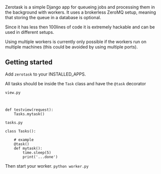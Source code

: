 
Zerotask is a simple Django app for queueing jobs and processing them in the background with workers.
It uses a brokerless ZeroMQ setup, meaning that storing the queue in a database is optional.

Since it has less then 100lines of code it is extremely hackable and can be used in different setups.

Using multiple workers is currently only possible if the workers run on multiple machines (this could be avoided by using multiple ports).



## Getting started
Add `zerotask` to your INSTALLED_APPS.


All tasks should be inside the `Task` class and have
the `@task` decorator


`view.py`
```from zero.tasks import Tasks


def testview(request):
    Tasks.mytask()

```

`tasks.py`
```
class Tasks():

    # example
    @task()
    def mytask():
        time.sleep(5)
        print('...done')
```

Then start your worker.
`python worker.py`
